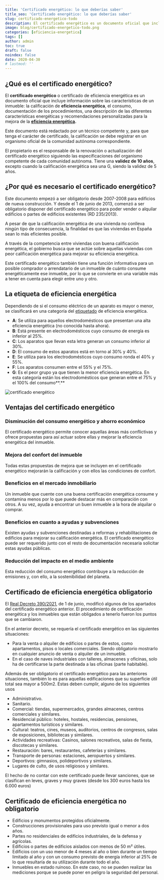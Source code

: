 ```yaml
---
title: 'Certificado energético: lo que deberías saber'
title_seo: 'Certificado energético: lo que deberías saber'
slug: certificado-energetico-todo
description: El certificado energético es un documento oficial que incluye información sobre las características de un inmueble
image: blog/certificado-energetico-todo.png
categories: [eficiencia-energetica]
tags: []
author: admin
toc: true
draft: false
noindex: false
date: 2020-04-30
# lastmod: ''
---
```

## ¿Qué es el certificado energético?

El **certificado energético** o certificado de eficiencia energética es un documento oficial que incluye información sobre las características de un inmueble: la calificación de **eficiencia energética**, el consumo,  documentación de los procedimientos, una descripción de las diferentes características energéticas y recomendaciones personalizadas para la mejora de la **[eficiencia energética](/eficiencia-energetica/).**

Este  documento está redactado por un técnico competente y, para que tenga el carácter de certificado, la calificación se debe registrar en un organismo oficial de la comunidad autónoma correspondiente.

El propietario es el responsable de la renovación o actualización del certificado energético siguiendo las especificaciones del organismo competente de cada comunidad autónoma. Tiene una **validez de 10 años**, excepto cuando la calificación energética sea una G, siendo la validez de 5 años.

## ¿Por qué es necesario el certificado energético?

Este documento empezó a ser obligatorio desde 2007-2008 para edificios de nueva construcción. Y desde el 1 de junio de 2013, comenzó a ser obligatorio disponer del certificado energético para poder vender o alquilar edificios o partes de edificios existentes (RD 235/2013).

A pesar de que la calificación energética de una vivienda no conlleva ningún tipo de consecuencia, la finalidad es que las viviendas en España sean lo más eficientes posible.

A través de la competencia entre viviendas con buena calificación energética, el gobierno busca que se actúe sobre aquellas viviendas con peor calificación energética para mejorar su eficiencia energética.

Este certificado energético también tiene una función informativa para un posible comprador o arrendatario de un inmueble de cuánto consume energéticamente ese inmueble, por lo que se convierte en una variable más a tener en cuenta para elegir entre uno y otro.

## La etiqueta de eficiencia energética

Dependiendo de si el consumo eléctrico de un aparato es mayor o menor, se clasificará en una categoría del [etiquetado](https://www.ocu.org/vivienda-y-energia/equipamiento-hogar/noticias/cambio-certificacion-energetica) de eficiencia energética.

- **A**: Se utiliza para aquellos electrodomésticos que presentan una alta eficiencia energética (no conocida hasta ahora).
- **B**: Está presente en electrodomésticos cuyo consumo de energía es inferior al 25%.
- **C**: Los aparatos que llevan esta letra generan un consumo inferior al 30%.
- **D**: El consumo de estos aparatos está en torno al 30% y 40%.
- **E**: Se utiliza para los electrodomésticos cuyo consumo ronda el 40% y 55%.
- **F**: Los aparatos consumen entre el 55% y el 75%.
- **G**: Es el peor grupo ya que tienen la menor eficiencia energética. En esta categoría están los electrodomésticos que generan entre el 75% y el 100% del consumo**.**

![certificado energético](blog/energy-efficiency.jpg)

## Ventajas del certificado energético

### Disminución del consumo energético y ahorro económico

El certificado energético permite conocer aquellas áreas más conflictivas y ofrece propuestas para así actuar sobre ellas y mejorar la eficiencia energética del inmueble.

### Mejora del confort del inmueble

Todas estas propuestas de mejora que se incluyen en el certificado energético mejorarán la calificación y con ellos las condiciones de confort.

### Beneficios en el mercado inmobiliario

Un inmueble que cuente con una buena certificación energética consume y contamina menos por lo que puede destacar más en comparación con otros. A su vez, ayuda a encontrar un buen inmueble a la hora de alquilar o comprar.

### Beneficios en cuanto a ayudas y subvenciones

Existen ayudas y subvenciones destinadas a reformas y rehabilitaciones de edificios para mejorar su calificación energética. El certificado energético puede ser requerido junto con el resto de documentación necesaria solicitar estas ayudas públicas.

### Reducción del impacto en el medio ambiente

Esta reducción del consumo energético contribuye a la reducción de emisiones y, con ello, a la sostenibilidad del planeta.

## Certificado de eficiencia energética obligatorio

El [Real Decreto 390/2021](https://www.boe.es/eli/es/rd/2021/06/01/390/con), de 1 de junio, modificó algunos de los apartados del certificado energético anterior. El procedimiento de certificación energética y los inmuebles que están obligados a tenerlo fueron los puntos que se cambiaron.

En el anterior decreto, se requería el certificado energético en las siguientes situaciones:

- Para la venta o alquiler de edificios o partes de estos, como apartamentos, pisos o locales comerciales. Siendo obligatorio mostrarlo en cualquier anuncio de venta o alquiler de un inmueble.
- En el caso de naves industriales con talleres, almacenes y oficinas, solo ha de certificarse la parte destinada a las oficinas (parte habitable).

Además de ser obligatorio el certificado energético para las anteriores situaciones, también lo es para aquellas edificaciones que su superficie útil total sea mayor a 500m2. Estas deben cumplir, alguno de los siguientes usos

- Administrativo.
- Sanitario.
- Comercial: tiendas, supermercados, grandes almacenes, centros comerciales y similares.
- Residencial público: hoteles, hostales, residencias, pensiones, apartamentos turísticos y similares.
- Cultural: teatros, cines, museos, auditorios, centros de congresos, salas de exposiciones, bibliotecas y similares.
- Actividades recreativas: Casinos, salones recreativos, salas de fiesta, discotecas y similares.
- Restauración: bares, restaurantes, cafeterías y similares.
- Transporte de personas: estaciones, aeropuertos y similares.
- Deportivos: gimnasios, polideportivos y similares.
- Lugares de culto, de usos religiosos y similares.

El hecho de no contar con este certificado puede llevar sanciones, que se clasifican en leves, graves y muy graves (desde los 300 euros hasta los 6.000 euros)

## Certificado de eficiencia energética no obligatorio

- Edificios y monumentos protegidos oficialmente.
- Construcciones provisionales para uso previsto igual o menor a dos años.
- Partes no residenciales de edificios industriales, de la defensa y agrícolas.
- Edificios o partes de edificios aislados con menos de 50 m² útiles.
- Edificios con un uso menor de 4 meses al año o bien durante un tiempo limitado al año y con un consumo previsto de energía inferior al 25% de lo que resultaría de su utilización durante todo el año.
- Inmuebles en estado ruinoso. En este caso, no se pueden realizar las mediciones porque se puede poner en peligro la seguridad del personal.
